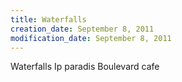 ```yaml
---
title: Waterfalls
creation_date: September 8, 2011
modification_date: September 8, 2011
---
```



Waterfalls
Ip paradis
Boulevard cafe
